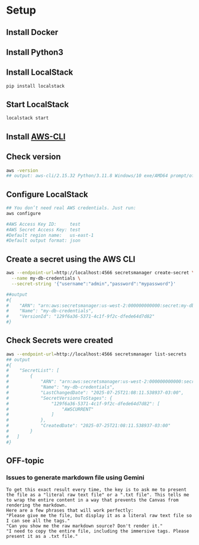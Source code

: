 # Setup
## Install Docker

## Install Python3

## Install LocalStack
```bash
pip install localstack
```

## Start LocalStack
```bash
localstack start
```

## Install [AWS-CLI](https://awscli.amazonaws.com/AWSCLIV2.msi)
## Check version
```bash
aws -version
## output: aws-cli/2.15.32 Python/3.11.8 Windows/10 exe/AMD64 prompt/off
```

## Configure LocalStack

```bash
## You don’t need real AWS credentials. Just run:
aws configure

#AWS Access Key ID:     test
#AWS Secret Access Key: test
#Default region name:   us-east-1
#Default output format: json
```

## Create a secret using the AWS CLI
```bash
aws --endpoint-url=http://localhost:4566 secretsmanager create-secret \
  --name my-db-credentials \
  --secret-string '{"username":"admin","password":"mypassword"}'

##output
#{
#    "ARN": "arn:aws:secretsmanager:us-west-2:000000000000:secret:my-db-credentials-zDYSpz",
#    "Name": "my-db-credentials",
#    "VersionId": "129f6a36-5371-4c1f-9f2c-dfede64d7d82"
#}
```

## Check Secrets were created
```bash
aws --endpoint-url=http://localhost:4566 secretsmanager list-secrets
## output
#{
#    "SecretList": [
#        {
#            "ARN": "arn:aws:secretsmanager:us-west-2:000000000000:secret:my-db-credentials-zDYSpz",
#            "Name": "my-db-credentials",
#            "LastChangedDate": "2025-07-25T21:08:11.538937-03:00",
#            "SecretVersionsToStages": {
#                "129f6a36-5371-4c1f-9f2c-dfede64d7d82": [
#                    "AWSCURRENT"
#                ]
#            },
#            "CreatedDate": "2025-07-25T21:08:11.538937-03:00"
#        }
#   ]
#}
```


## OFF-topic
### Issues to generate markdown file using Gemini
``` 
To get this exact result every time, the key is to ask me to present the file as a "literal raw text file" or a ".txt file". This tells me to wrap the entire content in a way that prevents the Canvas from rendering the markdown.
Here are a few phrases that will work perfectly:
"Please give me the file, but display it as a literal raw text file so I can see all the tags."
"Can you show me the raw markdown source? Don't render it."
"I need to copy the entire file, including the immersive tags. Please present it as a .txt file."
```